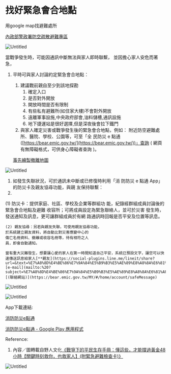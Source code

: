 # 找好緊急會合地點

用google map找避難處所

[內政部警政署防空疏散避難專區](https://adr.npa.gov.tw/)

![Untitled](Untitled.png)

當戰爭發生時，可能因通訊中斷無法與家人即時聯繫，
並因擔心家人安危而著急，

1. 平時可與家人討論約定緊急會合地點：
    1. 建議戰前親自至少到該地探勘
        1. 確定入口
        2. 是否對外開放
        3. 開放時間是否有限制
        4. 有些私有避難所(如住家大樓)不會對外開放
        5. 遠離軍事設施,中央政府部會,油料儲槽,通訊設施
        6. 地下捷運站是很好選擇,但是深夜後會拉下鐵門
    2. 與家人確定災害或戰爭發生後的緊急會合地點，例如：
    附近防空避難處所、醫院、學校、公園等，可至「全
    民防災 e 點通 ([https://bear.emic.gov.tw/](https://bear.emic.gov.tw/))」查詢 ( 網頁
    有無障礙格式，可供身心障礙者查詢 )。
    
    [事先繪製撤離地圖](事先繪製撤離地圖/index.md)
    
    

![Untitled](Untitled%201.png)

1. 如發生失聯狀況，可於通訊未中斷或已修復時利用「消
防防災 e 點通 App」的防災卡及親友協尋功能，與親
友保持聯繫：
2. 
(1) 防災卡：提供家庭、社區、學校及企業等群組功
能，紀錄經群組成員討論後的緊急會合地點及避難
收容所；可將成員設定為緊急聯絡人，並可於災害
發生時，發送通知及訊息，更可讓群組成員於有網
路通訊時回報是否平安及位置等訊息。

    

    
    (2) 親友協尋：另若與親友失聯，可使用親友協尋功能，
    於系統建立親友資料，將自動比對災害應變中心的
    傷亡名冊資料、撤離或收容名冊等，待有相符之人
    員，即會自動通知。
    
    當有重大災難發生，想要讓心愛的家人在第一時間知道自己平安，系統已預設文字，讓您可以快速傳送訊息給家人[**親友](https://social-plugins.line.me/lineit/share?url=&text=%E7%A8%8D%E4%BE%86%E7%9A%84%E5%B9%B3%E5%AE%89%E8%A8%8A%E6%81%AF!%0A%E6%88%91%E7%8F%BE%E5%9C%A8%E5%9C%A8%E8%87%BA%E5%8C%97%E5%B8%82%E4%B8%AD%E6%AD%A3%E5%8D%80%EF%BC%8C%E5%9D%90%E6%A8%99%E7%B6%93%E5%BA%A6%EF%BC%9A121.511955%E7%B7%AF%E5%BA%A625.040083%EF%BC%8C%E7%9B%AE%E5%89%8D%E5%B9%B3%E5%AE%89%EF%BC%81%0Ahttp%3A%2F%2Fmaps.apple.com%2F%3Faddress%3D%E8%87%BA%E5%8C%97%E5%B8%82%E4%B8%AD%E6%AD%A3%E5%8D%80%26li%3D121.5119547%2C25.0400826%2C10z&from=line_scheme)[e-mail](mailto:%20?subject=%E7%A8%8D%E4%BE%86%E7%9A%84%E5%B9%B3%E5%AE%89%E8%A8%8A%E6%81%AF&body=%E6%88%91%E7%8F%BE%E5%9C%A8%E5%9C%A8%E8%87%BA%E5%8C%97%E5%B8%82%E4%B8%AD%E6%AD%A3%E5%8D%80%EF%BC%8C%E5%9D%90%E6%A8%99%E7%B6%93%E5%BA%A6%EF%BC%9A121.511955%E7%B7%AF%E5%BA%A625.040083%EF%BC%8C%E7%9B%AE%E5%89%8D%E5%B9%B3%E5%AE%89%EF%BC%81)** [(聯絡網站)](https://bear.emic.gov.tw/MY/#/home/account/safeMessage)
    
    

![Untitled](Untitled%202.png)

    

![Untitled](Untitled%203.png)

App下載連結:

[消防防災e點通](https://apps.apple.com/us/app/消防防災e點通/id1500403641?ign-itscg=30200&ign-itsct=apps_box_badge)

[消防防災e點通 - Google Play 應用程式](https://play.google.com/store/apps/details?id=com.nfa.report&hl=zh_TW&gl=US&pcampaignid=pcampaignidMKT-Other-global-all-co-prtnr-py-PartBadge-Mar2515-1)

Reference:

1. 內容／圖轉載自野人文化[《戰爭下的平民生存手冊：懂這些，才能撐過黃金48小時【關鍵時刻救你，也救家人】(附緊急避難檢查卡)》](https://www.books.com.tw/products/0010954819?utm_source=stormmediagroup&utm_medium=ap-books&utm_content=recommend&utm_campaign=ap-202305)

![Untitled](Untitled%204.png)
